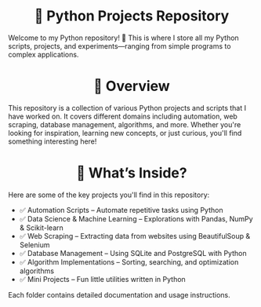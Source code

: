<center><h1>🐍 Python Projects Repository</h1></center>
Welcome to my Python repository! 🚀 This is where I store all my Python scripts, projects, and experiments—ranging from simple programs to complex applications.
<center><h1>📌 Overview</h1></center>
This repository is a collection of various Python projects and scripts that I have worked on. It covers different domains including automation, web scraping, database management, algorithms, and more. Whether you're looking for inspiration, learning new concepts, or just curious, you'll find something interesting here!

<center><h1>🚀 What’s Inside?</h1></center>
Here are some of the key projects you'll find in this repository:
<ul>
  <li>
    ✅ Automation Scripts – Automate repetitive tasks using Python
  </li>
  <li>
    ✅ Data Science & Machine Learning – Explorations with Pandas, NumPy & Scikit-learn
  </li>
  <li>
    ✅ Web Scraping – Extracting data from websites using BeautifulSoup & Selenium
  </li>
  <li>
    ✅ Database Management – Using SQLite and PostgreSQL with Python
  </li>
  <li>
    ✅ Algorithm Implementations – Sorting, searching, and optimization algorithms
  </li>
  <li>
     ✅ Mini Projects – Fun little utilities written in Python
  </li>
</ul>
Each folder contains detailed documentation and usage instructions.
